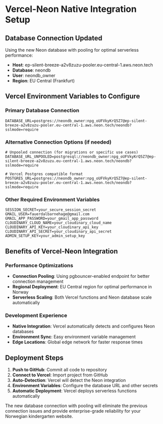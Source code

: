 # Vercel-Neon Native Integration Setup

## Database Connection Updated
Using the new Neon database with pooling for optimal serverless performance:
- **Host**: ep-silent-breeze-a2v8zuzu-pooler.eu-central-1.aws.neon.tech
- **Database**: neondb
- **User**: neondb_owner
- **Region**: EU Central (Frankfurt)

## Vercel Environment Variables to Configure

### Primary Database Connection
```
DATABASE_URL=postgres://neondb_owner:npg_oUFVkyKrQ5Z7@ep-silent-breeze-a2v8zuzu-pooler.eu-central-1.aws.neon.tech/neondb?sslmode=require
```

### Alternative Connection Options (if needed)
```
# Unpooled connection (for migrations or specific use cases)
DATABASE_URL_UNPOOLED=postgresql://neondb_owner:npg_oUFVkyKrQ5Z7@ep-silent-breeze-a2v8zuzu.eu-central-1.aws.neon.tech/neondb?sslmode=require

# Vercel Postgres compatible format
POSTGRES_URL=postgres://neondb_owner:npg_oUFVkyKrQ5Z7@ep-silent-breeze-a2v8zuzu-pooler.eu-central-1.aws.neon.tech/neondb?sslmode=require
```

### Other Required Environment Variables
```
SESSION_SECRET=your_secure_session_secret
GMAIL_USER=fauerdalbarnehage@gmail.com
GMAIL_APP_PASSWORD=your_gmail_app_password
CLOUDINARY_CLOUD_NAME=your_cloudinary_cloud_name
CLOUDINARY_API_KEY=your_cloudinary_api_key
CLOUDINARY_API_SECRET=your_cloudinary_api_secret
ADMIN_SETUP_KEY=your_admin_setup_key
```

## Benefits of Vercel-Neon Integration

### Performance Optimizations
- **Connection Pooling**: Using pgbouncer-enabled endpoint for better connection management
- **Regional Deployment**: EU Central region for optimal performance in Norway
- **Serverless Scaling**: Both Vercel functions and Neon database scale automatically

### Development Experience
- **Native Integration**: Vercel automatically detects and configures Neon databases
- **Environment Sync**: Easy environment variable management
- **Edge Locations**: Global edge network for faster response times

## Deployment Steps

1. **Push to GitHub**: Commit all code to repository
2. **Connect to Vercel**: Import project from GitHub
3. **Auto-Detection**: Vercel will detect the Neon integration
4. **Environment Variables**: Configure the database URL and other secrets
5. **Automatic Deployment**: Vercel deploys serverless functions automatically

The new database connection with pooling will eliminate the previous connection issues and provide enterprise-grade reliability for your Norwegian kindergarten website.